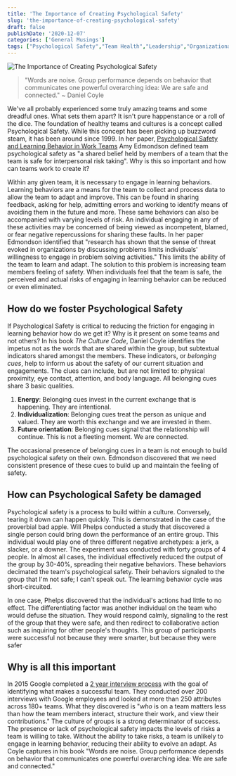 ```yaml
---
title: 'The Importance of Creating Psychological Safety'
slug: 'the-importance-of-creating-psychological-safety'
draft: false
publishDate: '2020-12-07'
categories: ['General Musings']
tags: ["Psychological Safety","Team Health","Leadership","Organizational Culture","Workplace Dynamics"]
---
```

![The Importance of Creating Psychological Safety](images/oceanside-stacked-rocks.jpg#center)

> "Words are noise. Group performance depends on behavior that communicates one powerful overarching idea: We are safe and connected." ~ Daniel Coyle

We've all probably experienced some truly amazing teams and some dreadful ones. What sets them apart? It isn't pure happenstance or a roll of the dice. The foundation of healthy teams and cultures is a concept called Psychological Safety. While this concept has been picking up buzzword steam, it has been around since 1999. In her paper, [Psychological Safety and Learning Behavior in Work Teams](https://doi.org/10.2307/2666999) Amy Edmondson defined team psychological safety as "a shared belief held by members of a team that the team is safe for interpersonal risk taking". Why is this so important and how can teams work to create it?

Within any given team, it is necessary to engage in learning behaviors. Learning behaviors are a means for the team to collect and process data to allow the team to adapt and improve. This can be found in sharing feedback, asking for help, admitting errors and working to identify means of avoiding them in the future and more. These same behaviors can also be accompanied with varying levels of risk. An individual engaging in any of these activities may be concerned of being viewed as incompetent, blamed, or fear negative repercussions for sharing these faults. In her paper Edmondson identified that "research has shown that the sense of threat evoked in organizations by discussing problems limits individuals' willingness to engage in problem solving activities." This limits the ability of the team to learn and adapt. The solution to this problem is increasing team members feeling of safety. When individuals feel that the team is safe, the perceived and actual risks of engaging in learning behavior can be reduced or even eliminated.

## How do we foster Psychological Safety

If Psychological Safety is critical to reducing the friction for engaging in learning behavior how do we get it? Why is it present on some teams and not others? In his book _The Culture Code_, Daniel Coyle identifies the impetus not as the words that are shared within the group, but subtextual indicators shared amongst the members. These indicators, or _belonging cues_, help to inform us about the safety of our current situation and engagements. The clues can include, but are not limited to: physical proximity, eye contact, attention, and body language. All belonging cues share 3 basic qualities.

1. **Energy**: Belonging cues invest in the current exchange that is happening. They are intentional.
2. **Individualization**: Belonging cues treat the person as unique and valued. They are worth this exchange and we are invested in them.
3. **Future orientation**: Belonging cues signal that the relationship will continue. This is not a fleeting moment. We are connected.

The occasional presence of belonging cues in a team is not enough to build psychological safety on their own. Edmondson discovered that we need consistent presence of these cues to build up and maintain the feeling of safety.

## How can Psychological Safety be damaged

Psychological safety is a process to build within a culture. Conversely, tearing it down can happen quickly. This is demonstrated in the case of the proverbial bad apple. Will Phelps conducted a study that discovered a single person could bring down the performance of an entire group. This individual would play one of three different negative archetypes: a jerk, a slacker, or a downer. The experiment was conducted with forty groups of 4 people. In almost all cases, the individual effectively reduced the output of the group by 30-40%, spreading their negative behaviors. These behaviors decimated the team's psychological safety. Their behaviors signaled to the group that I'm not safe; I can't speak out. The learning behavior cycle was short-circuited.

In one case, Phelps discovered that the individual's actions had little to no effect. The differentiating factor was another individual on the team who would defuse the situation. They would respond calmly, signaling to the rest of the group that they were safe, and then redirect to collaborative action such as inquiring for other people's thoughts. This group of participants were successful not because they were smarter, but because they were safer

## Why is all this important

In 2015 Google completed a [2 year interview process](https://rework.withgoogle.com/blog/five-keys-to-a-successful-google-team/) with the goal of identifying what makes a successful team. They conducted over 200 interviews with Google employees and looked at more than 250 attributes across 180+ teams. What they discovered is "_who_ is on a team matters less than how the team members interact, structure their work, and view their contributions." The culture of groups is a strong determinator of success. The presence or lack of psychological safety impacts the levels of risks a team is willing to take. Without the ability to take risks, a team is unlikely to engage in learning behavior, reducing their ability to evolve an adapt. As Coyle captures in his book "Words are noise. Group performance depends on behavior that communicates one powerful overarching idea: We are safe and connected."
